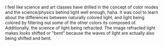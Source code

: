 I feel like science and art classes have drilled in the concept of color modes and the science/physics behind light well enough, haha. It was cool to learn about the differences between naturally colored light, and light being colored by filtering out some of the other colors its composed of. Additionally, the science of light being refracted. The image refracted light makes looks shifted or "bent" because the waves of light are actually also being shifted and bent.